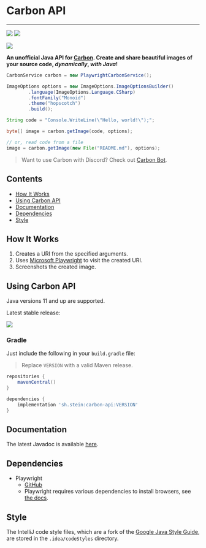 # Carbon API

---

![](https://img.shields.io/maven-central/v/sh.stein/carbon-api)
![](https://img.shields.io/github/license/jacobmstein/carbon-api)

![](https://user-images.githubusercontent.com/10369094/31211729-591d059c-a950-11e7-86af-fa5ea3d7dbac.png)

**An unofficial Java API for [Carbon](https://carbon.now.sh). Create and share beautiful images of
your source code, *dynamically*, *with Java*!**

```java
CarbonService carbon = new PlaywrightCarbonService();

ImageOptions options = new ImageOptions.ImageOptionsBuilder()
        .language(ImageOptions.Language.CSharp)
        .fontFamily("Monoid")
        .theme("hopscotch")
        .build();

String code = "Console.WriteLine(\"Hello, world!\");";

byte[] image = carbon.getImage(code, options);

// or, read code from a file
image = carbon.getImage(new File("README.md"), options);
```

> Want to use Carbon with Discord? Check out [Carbon Bot](https://github.com/jacobmstein/CarbonBot).

## Contents

* [How It Works](#how-it-works)
* [Using Carbon API](#using-carbon-api)
* [Documentation](#documentation)
* [Dependencies](#dependencies)
* [Style](#style)

## How It Works

1. Creates a URI from the specified arguments.
2. Uses [Microsoft Playwright](https://github.com/microsoft/playwright-java) to visit the created
   URI.
3. Screenshots the created image.

## Using Carbon API

Java versions 11 and up are supported.

Latest stable release:

![](https://img.shields.io/maven-central/v/sh.stein/carbon-api)

### Gradle

Just include the following in your `build.gradle` file:

> Replace `VERSION` with a valid Maven release.

```gradle
repositories {
    mavenCentral()
}

dependencies {
    implementation 'sh.stein:carbon-api:VERSION'
}
```

## Documentation

The latest Javadoc is available
[here](https://www.javadoc.io/doc/sh.stein/carbon-api/latest/sh/stein/carbon/package-summary.html).

## Dependencies

* Playwright
    * [GitHub](https://github.com/microsoft/playwright-java)
    * Playwright requires various dependencies to install browsers,
      see [the docs](https://playwright.dev/java/docs/cli#install-system-dependencies).

## Style

The IntelliJ code style files, which are a fork of
the [Google Java Style Guide](https://google.github.io/styleguide/javaguide.html), are stored in
the `.idea/codeStyles` directory.
